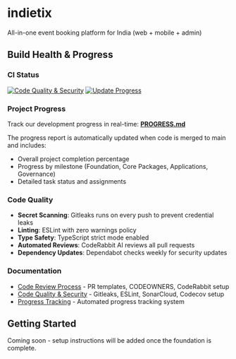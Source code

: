 # indietix

All-in-one event booking platform for India (web + mobile + admin)

## Build Health & Progress

### CI Status

[![Code Quality & Security](https://github.com/01fe23bcs183/indietix/actions/workflows/quality.yml/badge.svg)](https://github.com/01fe23bcs183/indietix/actions/workflows/quality.yml)
[![Update Progress](https://github.com/01fe23bcs183/indietix/actions/workflows/progress.yml/badge.svg)](https://github.com/01fe23bcs183/indietix/actions/workflows/progress.yml)

### Project Progress

Track our development progress in real-time: [**PROGRESS.md**](./PROGRESS.md)

The progress report is automatically updated when code is merged to main and includes:
- Overall project completion percentage
- Progress by milestone (Foundation, Core Packages, Applications, Governance)
- Detailed task status and assignments

### Code Quality

- **Secret Scanning**: Gitleaks runs on every push to prevent credential leaks
- **Linting**: ESLint with zero warnings policy
- **Type Safety**: TypeScript strict mode enabled
- **Automated Reviews**: CodeRabbit AI reviews all pull requests
- **Dependency Updates**: Dependabot checks weekly for security updates

### Documentation

- [Code Review Process](./docs/ops/reviews.md) - PR templates, CODEOWNERS, CodeRabbit setup
- [Code Quality & Security](./docs/ops/quality.md) - Gitleaks, ESLint, SonarCloud, Codecov setup
- [Progress Tracking](./docs/progress.md) - Automated progress tracking system

## Getting Started

Coming soon - setup instructions will be added once the foundation is complete.
